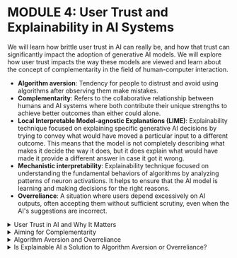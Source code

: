 # MODULE 4: User Trust and Explainability in AI Systems
We will learn how brittle user trust in AI can really be, and how that trust can significantly impact the adoption of generative AI models. We will explore how user trust impacts the way these models are viewed and learn about the concept of complementarity in the field of human-computer interaction.

- **Algorithm aversion**: Tendency for people to distrust and avoid using algorithms after observing them make mistakes.  
- **Complementarity**: Refers to the collaborative relationship between humans and AI systems where both contribute their unique strengths to achieve better outcomes than either could alone.  
- **Local Interpretable Model-agnostic Explanations (LIME)**: Explainability technique focused on explaining specific generative AI decisions by trying to convey what would have moved a particular input to a different outcome. This means that the model is not completely describing what makes it decide the way it does, but it does explain what would have made it provide a different answer in case it got it wrong.  
- **Mechanistic interpretability**: Explainability technique focused on understanding the fundamental behaviors of algorithms by analyzing patterns of neuron activations. It helps to ensure that the AI model is learning and making decisions for the right reasons.  
- **Overreliance**: A situation where users depend excessively on AI outputs, often accepting them without sufficient scrutiny, even when the AI's suggestions are incorrect.  

<details>
  <summary>User Trust in AI and Why It Matters</summary>

Human-AI interaction is **to achieve better results through people using AI than through through people trying to solve the same problems themselves** - complementarity and intelligence augmentation. 

-  designers need to identify those situations 
    - **where artificial intelligence should be responsible for making certain actions easy (accelerators)** 
    - **where it should double check the person's actions (verifiers)**
    - **where it should lay out a set of options (design galleries)**
    - **where the AI should act without any human intervention at all**
        - For example, we would not want humans in charge of deploying a vehicle’s airbag. This should be an automated task instead. 
        - Whereas when wording an email, you'd certainly want to be able to make final edits before sending to a recipient.
    - To achieve complementarity, we need to focus on situations where there is a legitimate possibility that a human-in-the-loop (or AI-in-the-loop) design can yield benefits. Airbags don't fit. But, code development and strategic decision making might.

### The Importance of User Trust in AI
- **How do we design AI systems that project clearly what they can and can't do, so that people retain trust in them?**
- If shoehorning AI into existing work practices will cause the AI to be rejected, **creating tools that integrate it nonthreateningly into those practices may succeed**.
- **Nonthreatening AI is trusted better**: it's that the AI projected a level of competence and importance that was aligned with the level of trust that users were willing to place in the AI.
</details>


<details>
  <summary>Aiming for Complementarity</summary>

A central aim of generative AI is to reach a point where the human and the AI working together achieves better outcomes than the person alone, or the AI alone. This is known as complementarity because it supports the idea that each modality adds to the insights and knowledge of the other, resulting in well-rounded results with reduced information gaps. 
The hope is that the AI can help accelerate me or identify my errors, and I can help identify the AI's errors too. If we play this duet successfully, the final result is better than anything either modality could have produced alone.

### **complementarity can be achieved**, but not everyone achieved complementarity. 
- AI assistant had the greatest impact on novice and low-skilled workers—but not everyone achieved complementarity.
- **It actually had minimal impact on experienced and highly skilled workers**, because the AI had been trained on those experienced workers, so it was just recommending what they would have done anyway!
- Generative AI is a powerful enabler for competitive advantage if used the right way and for the right tasks.
- In areas like creative product innovation, ideation, and content creation, approximately 90% of participants using generative AI improved their performance, with an average productivity increase of 40% from those who did not.
### **The Reality: It’s a Wash**
- **There was complementarity on ideation tasks**. 
- But—when participants were working with the same generative AI tool on tasks that were outside the tool’s current competence, such as business problem solving, the result reversed! Here, participants who used generative AI took misleading outputs at face value, and as a result, **they performed 23% worse than those performing the tasks without AI (Candelon et al., 2023)**. Complementarity can be tricky to achieve. 
- The use of generative AI tools can undeniably provide excellent results if used in the right context. 
- However, in other cases, **people either decide to blindly trust the AI’s outcomes and don't exercise enough oversight**, or **they decide to not trust the tool at all**. This is not ideal, and we must explore the reasons why this is happening.
</details>



<details>
  <summary>Algorithm Aversion and Overreliance</summary>

Although we know that complementarity can be achieved, we have not yet reached a point where the general population actually achieves complementarity with AI. In most cases, people either overrely on a model’s outputs or mistrust it completely, resulting in isolated outcomes. 

### **Algorithm Aversion**
This is the core of algorithm aversion: our trust in AIs is brittle. Once we see it make an error, we massively downgrade our trust in the AI—much more so than we'd downgrade our trust in a person who makes the exact same error. Algorithm aversion also supports the idea of being conservative when promoting the capabilities of an AI-powered system rather than over-selling its features. This goes in accordance with Eytan Adar’s quote: “Don’t let your UI write a check that your AI can’t cash.”

### **Overreliance**
Effortful thinking is cognitively costly, and double checking an AI is effortful. So, in practice, we tend to engaging in satisficing: rather than optimizing for the best result, we aim for a satisfactory result, minimizing our cognitive effort beyond whatever is necessary.



</details>

<details>
  <summary>Is Explainable AI a Solution to Algorithm Aversion or Overreliance?</summary>

  Solving algorithm aversion and overreliance remains an open design challenge in HCI, as developers try to find a middle ground to avoid overreliance and algorithm.

  ### **Here are 3 ways in which overreliance and algorithm aversion can be mitigated**:
  #### **1. Providing Multiple Suggestions**
  Design galleries, where **generative AI models produce multiple parallel results**, can help mitigate risks where one of the outputs might not be as good. In other words, **if the user sees that at least one option is good, they may be willing to forgive other, less correct ones**. This approach is evident in image galleries such as DALL-E.
  #### **2. Raising the Stakes**
  One way to better calibrate over-reliance is to **make sure that the stakes are calibrated appropriately**. **Over-reliance goes down when people view the cost of an error to be higher, or the effort of verifying the AI to be lower**.
  #### **3. Explainable AI**
  We can mitigate overreliance by integrating explainable AI techniques—or "XAI techniques", for those in the know—into the model, allowing the AI to explain its reasoning so people can better scrutinize its results. **This means the model would present its thought process and research to explain its suggestions or outputs**.

  **To effectively scrutinize an explanation, the benefit of doing so must be increased, or the cost (effort required) must be reduced**.

  People strategically decide whether to engage with **an AI explanation based on a cost-benefit framework, weighing the costs and benefits of engaging with the task against those of relying on the AI**.

  **Explainability techniques can help someone who is carefully paying attention to verify the information**. 
 
  ## Explainability Techniques

  ### **Why Do We Need Explainability in AI?**
  AI sometimes makes strange decisions. To trust it, we want to know why it did what it did. **Explainability techniques try to answer that question in different ways**.

  There are a few general approaches to explanation in modern AI models. The image below provides a breakdown of these strategies by categorizing them as:
  - Attention Visualization
  - Question Answering
  - Sentiment Analysis
  - Commonsense Reasoning
  - Classification

  ![Explainability Techniques](1.jpg "Explainability Techniques")

  It is important to identify which one would be most relevant to each type of AI model. Let’s look at some of these strategies shown in Zhao et al.’s paper titled Explainability for Large Language Models: A Survey:

  <details>
  <summary>Natural Language</summary>

  One technique is to use natural language to provide an explanation, and ask the model to explain using commonsense reasoning as to why it is suggesting a specific answer.
  #### **(d) Commonsense Reasoning**
  - Question: While eating a hamburger with friends, what are people trying to do?
  - Choices: Have fun, tasty, or indigestion
  - Explanation: Usually a hamburger with friends indicates a good time.
  </details>
  
  <details>
  <summary>Example-Based</summary>

  Another strategy is to provide examples that explain why the model is providing certain results. These could include counterfactual examples ("what if" scenarios) or so-called adversarial examples that show how minor changes might alter the tone of a sentence. In the example below, the algorithm is explaining a sentiment analysis decision by demonstrating the kinds of perturbations that would have caused the model to change its decision.

  #### **(e) Sentiment Analysis**
  - Original text: It is great for kids (positive).
  - Negation examples: It is not great for kids (negative).

  #### **(f) Classification**
  - Original text: The characters, cast in impossibly contrived situations, are totally estranged from reality (negative).
  - Perturbed text: The characters, cast in impossibly engineered circumstances, are fully estranged from reality (positive).
  </details>
  
  <details>
  <summary>Feature Attribution</summary>

  What signals are mattering to the model? Feature attribution strategies aim to highlight the importance of different features or words in the decision of the generative AI model. There are many ways to do this, but one common one are through what are called Shapley values. We can see an example of the visualization of Shapley values of sentiment analysis of the sentence "What a great movie! ...if you have no taste." below:

  ![Explainability Techniques](2.jpg "Explainability Techniques")

  </details>
  
  <details>
  <summary>Attention-Based</summary>

  Attention-based techniques are those that demonstrate how the algorithm works. (The most widespread and performant algorithms underlying large language models use a deep learning architecture that is referred to as "attention".) The graphic below shows an example of how to visualize attention in a large language model.

  ![Explainability Techniques](3.jpg "Explainability Techniques")

  The example shown above depicts attention layers in action. It shows how attention is distributed across different tokens in a sentence pair ("The rabbit quickly hopped" and "The turtle slowly crawled"). The lines represent the connections between words, illustrating how attention layers focus on certain parts of the text.

  This technique is a no-holds-barred, direct visualization of the weights that are connecting attention layers in the underlying language model. Its intent isn't to explain to a lay user, but to visualize the algorithm's raw behavior. Due to its technical nature, this strategy is not ideal for non-technical end users.
  </details>

  ### Simplifying the Model
  "A model is interpretable to the degree that **a human can predict how a change to a feature will change the model’s output** " -- Daniel Weld & Gagan Bansal, 2018

  Another way to **increase user trust is to simplify the underlying AI model to a point that its behavior can be completely explained without hiding or simplifying anything**.
  - In this case, **these models are only learning single-variable relationships**
   ![Simplifying the Model](4.jpg "Simplifying the Model")  
   - such as the relationship between age and pneumonia risk, or bi-variable relationships
   - such as the risk of contracting pneumonia according to someone’s age and if they have cancer. 
  - This results in an AI model that can explain every outcome it provides, at the expense of performance.

  #### **Local Interpretable Model-agnostic Explanations (LIME) -- A simplified AI model**
  - These models aim to explain specific decisions
  - LIME tells you which features would have been most likely to predict a change in the outcome for this particular example.

  LIME is a technique that **creates local surrogate models** to **explain individual AI decisions**. It works by:
  - Sampling nearby data points
  - Assigning weights based on proximity
  - Fitting a simple (usually linear) model to explain the decision locally

  Rather than showing how the model works globally, LIME helps users understand what would need to change in their input to get a different result. This empowers users to verify AI output without needing deep technical knowledge.

 


  ### Mechanistic Interpretability
  One major area of work in interpretability is what's called mechanistic interpretability, which focuses on developing techniques that explain the behavior of algorithms at a fundamental level. We saw an example of mechanistic interpretability earlier, with the visualization of the algorithm's attention weights. The reason mechanistic interpretability is important is because we should have an idea what the model is learning and if it is on the right path, rather than getting stuck or providing results for the wrong reasons, such as the example shown below.

  It is crucial to remember that most machine learning models are powerful, but opaque and unintelligible. This makes them difficult to predict, design, and debug and leads to nonintuitive behavior. The following example shows how some machine learning models can misclassify adversarial examples.

  ### The Explainability Dilemma
  As Weld and Bansal (2019) argue it, there is currently an intelligibility dilemma. We can try to explain a model’s behavior in a more precise and accurate way—like with mechanistic interpretability—at the cost of that explanation being unintelligible to certain audiences. Or, we can simplify the explanation so that it's more broadly understandable, but at the cost of that explanation being less true to the model’s actual analytical process. When a model provides simplified explanation to an outcome, it generally describes what influenced its decision, but it does not provide the real algorithmic calculations that made it reach its decision. However, in some cases, these more accurate explanations may even be unintelligible to the machine learning engineers who created the model.

  This is a dilemma because it feels like an impossible choice: do we lie and simplify the model's explanation so that it's understandable but not quite correct, or give the full explanation even if it means almost nobody can actually follow it? This is a difficult tradeoff and research is still being conducted to learn what could be the best approach in each scenario.




</details>